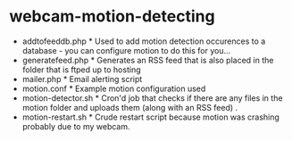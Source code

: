 webcam-motion-detecting
=======================
* addtofeeddb.php *
Used to add motion detection occurences to a database - you can configure motion to do this for you...
* generatefeed.php *
Generates an RSS feed that is also placed in the folder that is ftped up to hosting
* mailer.php *
Email alerting script
* motion.conf *
Example motion configuration used 
* motion-detector.sh *
Cron'd job that checks if there are any files in the motion folder and uploads them (along with an RSS feed) .
* motion-restart.sh *
Crude restart script because motion was crashing probably due to my webcam.
